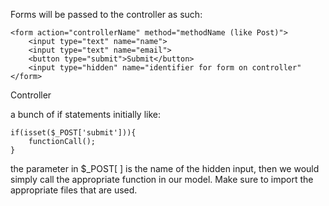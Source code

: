 Forms will be passed to the controller as such:


    <form action="controllerName" method="methodName (like Post)">
        <input type="text" name="name">
        <input type="text" name="email">
        <button type="submit">Submit</button>
        <input type="hidden" name="identifier for form on controller"
    </form>

Controller

a bunch of if statements initially like:

    if(isset($_POST['submit'])){
        functionCall();
    }

the parameter in $_POST[ ] is the name of the hidden input,
then we would simply call the appropriate function in our model.  Make
sure to import the appropriate files that are used.
